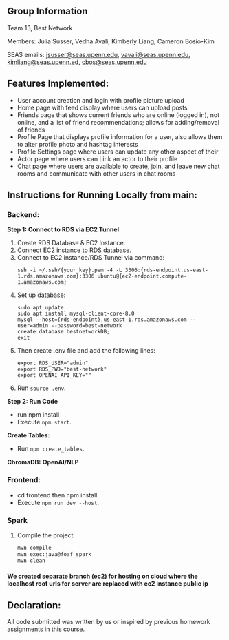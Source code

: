 ## Group Information
Team 13, Best Network

Members: Julia Susser, Vedha Avali, Kimberly Liang, Cameron Bosio-Kim

SEAS emails: jsusser@seas.upenn.edu, vavali@seas.upenn.edu, kimliang@seas.upenn.ed, cbos@seas.upenn.edu

## Features Implemented:
* User account creation and login with profile picture upload
* Home page with feed display where users can upload posts
* Friends page that shows current friends who are online (logged in), not online, and a list of friend recommendations; allows for adding/removal of friends
* Profile Page that displays profile information for a user, also allows them to alter profile photo and hashtag interests
* Profile Settings page where users can update any other aspect of their 
* Actor page where users can Link an actor to their profile
* Chat page where users are available to create, join, and leave new chat rooms and communicate with other users in chat rooms

## Instructions for Running Locally from main:

### Backend:

**Step 1: Connect to RDS via EC2 Tunnel**
1. Create RDS Database & EC2 Instance.
2. Connect EC2 instance to RDS database.
3. Connect to EC2 instance/RDS Tunnel via command: 
   ```
   ssh -i ~/.ssh/{your_key}.pem -4 -L 3306:{rds-endpoint.us-east-1.rds.amazonaws.com}:3306 ubuntu@{ec2-endpoint.compute-1.amazonaws.com}
   ```
4. Set up database:
   ```
   sudo apt update
   sudo apt install mysql-client-core-8.0
   mysql --host={rds-endpoint}.us-east-1.rds.amazonaws.com --user=admin --password=best-network
   create database bestnetworkDB;
   exit
   ```
5. Then create .env file and add the following lines:
   ```
   export RDS_USER="admin"
   export RDS_PWD="best-network"
   export OPENAI_API_KEY=""
   ```
6. Run `source .env`.

**Step 2: Run Code**
- run npm install
- Execute `npm start`.

**Create Tables:**
- Run `npm create_tables`.

**ChromaDB:**
**OpenAI/NLP**


### Frontend:
- cd frontend then npm install
- Execute `npm run dev --host`.

### Spark
1. Compile the project:
   ```bash
   mvn compile
   mvn exec:java@foaf_spark
   mvn clean
    ```

#### We created separate branch (ec2) for hosting on cloud where the localhost root urls for server are replaced with ec2 instance public ip

## Declaration:
All code submitted was written by us or inspired by previous homework assignments in this course. 
